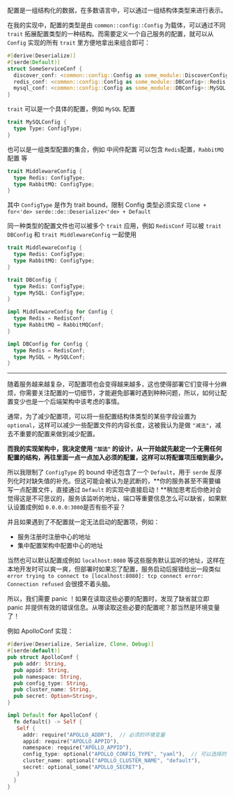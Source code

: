 配置是一组结构化的数据，在多数语言中，可以通过一组结构体类型来进行表示。

在我的实现中，配置的类型是由 `common::config::Config` 为载体，可以通过不同 `trait` 拓展配置类型的一种结构。而需要定义一个自己服务的配置，就可以从 `Config` 实现的所有 `trait` 里方便地拿出来组合即可：

```rust
#[derive(Deserialize)]
#[serde(Default)]
struct SomeServiceConf {
  discover_conf: <common::config::Config as some_module::DiscoverConfig>::Etcd,
  redis_conf: <common::config::Config as some_module::DBConfig>::Redis,
  mysql_conf: <common::config::Config as some_module::DBConfig>::MySQL,
}
```

`trait` 可以是一个具体的配置，例如 `MySQL` 配置

```rust
trait MySQLConfig {
  type Type: ConfigType;
}
```

也可以是一组类型配置的集合，例如 中间件配置 可以包含 `Redis`配置，`RabbitMQ`配置 等

```rust
trait MiddlewareConfig {
  type Redis: ConfigType;
  type RabbitMQ: ConfigType;
}
```

其中 `ConfigType` 是作为 trait bound，限制 Config 类型必须实现 `Clone + for<'de> serde::de::Deserialize<'de> + Default`

同一种类型的配置文件也可以被多个 `trait` 应用，例如 `RedisConf` 可以被 `trait DBConfig` 和 `trait MiddlewareConfig` 一起使用

```rust
trait MiddlewareConfig {
  type Redis: ConfigType;
  type RabbitMQ: ConfigType;
}

trait DBConfig {
  type Redis: ConfigType;
  type MySQL: ConfigType;
}

impl MiddlewareConfig for Config {
  type Redis = RedisConf;
  type RabbitMQ = RabbitMQConf;
}

impl DBConfig for Config {
  type Redis = RedisConf;
  type MySQL = MySQLConf;
}
```

---

随着服务越来越复杂，可配置项也会变得越来越多，这也使得部署它们变得十分麻烦，你需要关注配置的一切细节，才能避免部署时遇到种种问题，所以，如何让配置变少也是一个后端架构中该考虑的事情。

通常，为了减少配置项，可以将一些配置结构体类型的某些字段设置为 `optional`，这样可以减少一些配置文件的内容长度，这被我认为是做 `"减法"`，减去不重要的配置来做到减少配置。

**而我的实现架构中，我决定使用 `"加法"` 的设计，从一开始就先敲定一个无需任何配置的结构，再往里面一点一点加入必须的配置，这样可以将配置项压缩到最少。**

所以我限制了 `ConfigType` 的 bound 中还包含了一个 `Default`，用于 `serde` 反序列化时对缺失值的补充。但这可能会被认为是武断的，**你的服务甚至不需要编写一点配置文件，直接通过 `Default` 的实现中直接启动！**稍加思考后你绝对会觉得这是不可思议的，服务该监听的地址，端口等重要信息怎么可以缺省，如果默认设置成例如 `0.0.0.0:3000`是否有些不妥？

并且如果遇到了不配置就一定无法启动的配置项，例如：

- 服务注册时注册中心的地址
- 集中配置架构中配置中心的地址

当然也可以默认配置成例如 `localhost:8080` 等这些服务默认监听的地址，这样在本地开发时可以爽一爽，但部署时如果忘了配置，服务启动后报错给出一段类似 `error trying to connect to [localhost:8080]: tcp connect error: Connection refused` 会很摸不着头脑。

所以，我们需要 panic ！如果在读取这些必要的配置时，发现了缺省就立即 panic 并提供有效的错误信息。从哪读取这些必要的配置呢？那当然是环境变量了！

例如 ApolloConf 实现：

```rust
#[derive(Deserialize, Serialize, Clone, Debug)]
#[serde(default)]
pub struct ApolloConf {
  pub addr: String,
  pub appid: String,
  pub namespace: String,
  pub config_type: String,
  pub cluster_name: String,
  pub secret: Option<String>,
}

impl Default for ApolloConf {
  fn default() -> Self {
   Self {
     addr: require("APOLLO_ADDR"),  // 必须的环境变量
     appid: require("APOLLO_APPID"),  
     namespace: require("APOLLO_APPID"),  
     config_type: optional("APOLLO_CONFIG_TYPE", "yaml"),  // 可以选择的环境变量
     cluster_name: optional("APOLLO_CLUSTER_NAME", "default"),
     secret: optional_some("APOLLO_SECRET"),
   }
  }
}
```